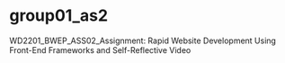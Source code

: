 # group01_as2
WD2201_BWEP_ASS02_Assignment: Rapid Website Development Using Front-End Frameworks and Self-Reflective Video
